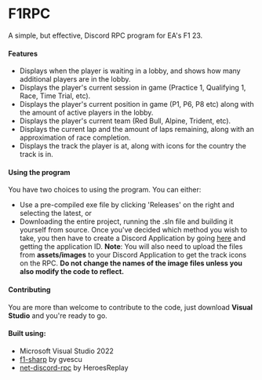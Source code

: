 # F1RPC

A simple, but effective, Discord RPC program for EA's F1 23.

#### Features
- Displays when the player is waiting in a lobby, and shows how many additional players are in the lobby.
- Displays the player's current session in game (Practice 1, Qualifying 1, Race, Time Trial, etc).
- Displays the player's current position in game (P1, P6, P8 etc) along with the amount of active players in the lobby.
- Displays the player's current team (Red Bull, Alpine, Trident, etc).
- Displays the current lap and the amount of laps remaining, along with an approximation of race completion.
- Displays the track the player is at, along with icons for the country the track is in.

#### Using the program
You have two choices to using the program. You can either:
- Use a pre-compiled exe file by clicking 'Releases' on the right and selecting the latest, or
- Downloading the entire project, running the .sln file and building it yourself from source.
Once you've decided which method you wish to take, you then have to create a Discord Application by going [here](https://discord.com/developers/applications) and getting the application ID.
**Note**: You will also need to upload the files from **assets/images** to your Discord Application to get the track icons on the RPC.
**Do not change the names of the image files unless you also modify the code to reflect.**

#### Contributing
You are more than welcome to contribute to the code, just download **Visual Studio** and you're ready to go.

#### Built using:
- Microsoft Visual Studio 2022
- [f1-sharp](https://github.com/gvescu/f1-sharp) by gvescu
- [net-discord-rpc](https://github.com/HeroesReplay/net-discord-rpc) by HeroesReplay
